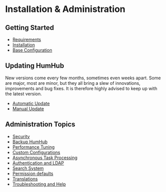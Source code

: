 Installation & Administration
=============================

Getting Started
---------------
* [Requirements](requirements.md)
* [Installation](installation.md)
* [Base Configuration](installation-configuration.md)

Updating HumHub
---------------

New versions come every few months, sometimes even weeks apart. Some are major, most are minor, but they all bring a slew of innovations, improvements and bug fixes. It is therefore highly advised to keep up with the latest version.

* [Automatic Update](updating-automatic.md)
* [Manual Update](updating.md)


Administration Topics
---------------------
* [Security](security.md)
* [Backup HumHub](backup.md)
* [Performance Tuning](performance.md)
* [Custom Configurations](advanced-configuration.md)
* [Asynchronous Task Processing](asynchronous-tasks.md)
* [Authentication and LDAP](authentication.md)
* [Search System](search.md)
* [Permission defaults](permissions.md)
* [Translations](translations.md)
* [Troubleshooting and Help](troubleshooting.md)
